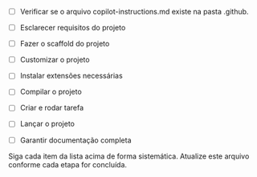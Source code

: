 - [ ] Verificar se o arquivo copilot-instructions.md existe na pasta .github.

- [ ] Esclarecer requisitos do projeto
- [ ] Fazer o scaffold do projeto
- [ ] Customizar o projeto
- [ ] Instalar extensões necessárias
- [ ] Compilar o projeto
- [ ] Criar e rodar tarefa
- [ ] Lançar o projeto
- [ ] Garantir documentação completa

Siga cada item da lista acima de forma sistemática. Atualize este arquivo conforme cada etapa for concluída.